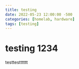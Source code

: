 ```yaml
---
title: testing
date: 2022-05-23 12:00:00 -500
categories: [homelab, hardware]
tags: [testing]
---
```


# testing 1234
testtestttttt